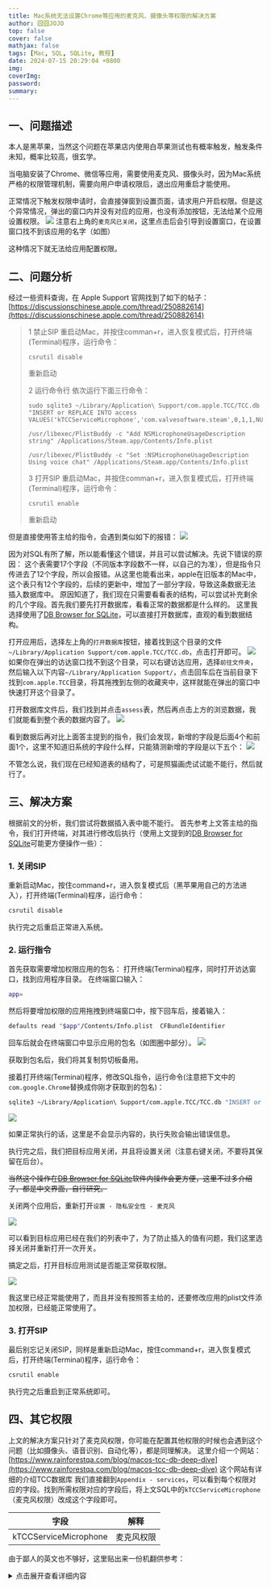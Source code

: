 ```yaml
---
title: Mac系统无法设置Chrome等应用的麦克风、摄像头等权限的解决方案
author: 囧囧JOJO
top: false
cover: false
mathjax: false
tags: [Mac, SQL, SQLite, 教程]
date: 2024-07-15 20:29:04 +0800
img:
coverImg:
password:
summary:
---
```


## 一、问题描述
本人是黑苹果，当然这个问题在苹果店内使用白苹果测试也有概率触发，触发条件未知，概率比较高，很玄学。

当电脑安装了Chrome、微信等应用，需要使用麦克风、摄像头时，因为Mac系统严格的权限管理机制，需要向用户申请权限后，退出应用重启才能使用。

正常情况下触发权限申请时，会直接弹窗到设置页面，请求用户开启权限。但是这个异常情况，弹出的窗口内并没有对应的应用，也没有添加按钮，无法给某个应用设置权限。
![](/assets/images/2024-07-15-pB4W8IfQs/3890538079090.png)
注意右上角的`麦克风已关闭`，这里点击后会引导到设置窗口，在设置窗口找不到该应用的名字（如图）

这种情况下就无法给应用配置权限。

## 二、问题分析
经过一些资料查询，在 Apple Support 官网找到了如下的帖子：
[https://discussionschinese.apple.com/thread/250882614](https://discussionschinese.apple.com/thread/250882614)

> 1 禁止SIP
> 重启动Mac，并按住comman+r，进入恢复模式后，打开终端(Terminal)程序，运行命令：
> ```
> csrutil disable
> ```
> 重新启动
> 
> 2 运行命令行
> 依次运行下面三行命令：
> ```
> sudo sqlite3 ~/Library/Application\ Support/com.apple.TCC/TCC.db "INSERT or REPLACE INTO access VALUES('kTCCServiceMicrophone','com.valvesoftware.steam',0,1,1,NULL,NULL,NULL,'UNUSED',NULL,0,1577992126);"
> ```
> ```
> /usr/libexec/PlistBuddy -c "Add NSMicrophoneUsageDescription string" /Applications/Steam.app/Contents/Info.plist
> ```
> ```
> /usr/libexec/PlistBuddy -c "Set :NSMicrophoneUsageDescription Using voice chat" /Applications/Steam.app/Contents/Info.plist
> ```
> 
> 3 打开SIP 
> 重启动Mac，并按住comman+r，进入恢复模式后，打开终端(Terminal)程序，运行命令： 
> ```
> csrutil enable
> ```
> 重新启动

但是直接使用答主给的指令，会遇到类似如下的报错：
![](/assets/images/2024-07-15-pB4W8IfQs/4756239500325.png)

因为对SQL有所了解，所以能看懂这个错误，并且可以尝试解决。先说下错误的原因：
这个表需要17个字段（不同版本字段数不一样，以自己的为准），但是指令只传进去了12个字段，所以会报错。从这里也能看出来，apple在旧版本的Mac中，这个表只有12个字段的，后续的更新中，增加了一部分字段，导致这条数据无法插入数据库中。
原因知道了，我们现在只需要看看表的结构，可以尝试补充剩余的几个字段。首先我们要先打开数据库，看看正常的数据都是什么样的。
这里我选择使用了[DB Browser for SQLite](https://sqlitebrowser.org/dl/)，可以直接打开数据库，直观的看到数据结构。

打开应用后，选择左上角的`打开数据库`按钮，接着找到这个目录的文件`~/Library/Application Support/com.apple.TCC/TCC.db`，点击打开即可。
![](./../assets/images/2024-07-15-pB4W8IfQs/5459369812775.png)
如果你在弹出的访达窗口找不到这个目录，可以右键访达应用，选择`前往文件夹`，然后输入以下内容`~/Library/Application Support/`，点击回车后在当前目录下找到`com.apple.TCC`目录，将其拖拽到左侧的收藏夹中，这样就能在弹出的窗口中快速打开这个目录了。

打开数据库文件后，我们找到并点击`assess`表，然后再点击上方的浏览数据，我们就能看到整个表的数据内容了。
![](./../assets/images/2024-07-15-pB4W8IfQs/5840448249672.png)

看到数据后再对比上面答主提到的指令，我们会发现，新增的字段是后面4个和前面1个，这里不知道旧系统的字段什么样，只能猜测新增的字段是以下五个：
![](./../assets/images/2024-07-15-pB4W8IfQs/6389475233773.png)

不管怎么说，我们现在已经知道表的结构了，可是照猫画虎试试能不能行，然后就行了。

## 三、解决方案
根据前文的分析，我们尝试将数据插入表中能不能行。
首先参考上文答主给的指令，我们打开终端，对其进行修改后执行（使用上文提到的[DB Browser for SQLite](https://sqlitebrowser.org/dl/)可能更方便操作一些）：

### 1. 关闭SIP
重新启动Mac，按住command+r，进入恢复模式后（黑苹果用自己的方法进入），打开终端(Terminal)程序，运行命令：
```bash
csrutil disable
```
执行完之后重启正常进入系统。

### 2. 运行指令
首先获取需要增加权限应用的包名：
打开终端(Terminal)程序，同时打开访达窗口，找到应用程序目录。
在终端窗口输入：
```bash
app=
```
然后将要增加权限的应用拖拽到终端窗口中，按下回车后，接着输入：
```bash
defaults read "$app"/Contents/Info.plist  CFBundleIdentifier
```
回车后就会在终端窗口中显示应用的包名（如图圈中部分）。
![](./../assets/images/2024-07-15-pB4W8IfQs/7004458490718.png)

获取到包名后，我们将其复制剪切板备用。

接着打开终端(Terminal)程序，修改SQL指令，运行命令(注意把下文中的`com.google.Chrome`替换成你刚才获取到的包名)：
```bash
sqlite3 ~/Library/Application\ Support/com.apple.TCC/TCC.db "INSERT or REPLACE INTO access VALUES('kTCCServiceMicrophone','com.google.Chrome',0,1,1,1,NULL,NULL,NULL,'UNUSED',NULL,0,1577992126,NULL,NULL,'UNUSED',0);"
```
![](./../assets/images/2024-07-15-pB4W8IfQs/7509108853232.png)

如果正常执行的话，这里是不会显示内容的，执行失败会输出错误信息。

执行完之后，我们把目标应用关闭，并且将设置关闭（注意右键关闭，不要将其保留在后台）。

~~当然这个操作在[DB Browser for SQLite](https://sqlitebrowser.org/dl/)软件内操作会更方便，这里不过多介绍了，都是中文界面，自行研究。~~

关闭两个应用后，重新打开`设置 - 隐私安全性 - 麦克风` 

![](./../assets/images/2024-07-15-pB4W8IfQs/7687861669670.png)

可以看到目标应用已经在我们的列表中了，为了防止插入的值有问题，我们这里选择关闭并重新打开一次开关。

搞定之后，打开目标应用测试是否能正常获取权限。

![](./../assets/images/2024-07-15-pB4W8IfQs/7810315111986.png)

我这里已经正常能使用了，而且并没有按照答主给的，还要修改应用的plist文件添加权限，已经能正常使用了。

### 3. 打开SIP

最后别忘记关闭SIP，同样是重新启动Mac，按住command+r，进入恢复模式后，打开终端(Terminal)程序，运行命令：
```bash
csrutil enable
```
执行完之后重启到正常系统即可。

## 四、其它权限
上文的解决方案只针对了麦克风权限，你可能在配置其他权限的时候也会遇到这个问题（比如摄像头、语音识别、自动化等），都是同理解决。
这里介绍一个网站：[https://www.rainforestqa.com/blog/macos-tcc-db-deep-dive](https://www.rainforestqa.com/blog/macos-tcc-db-deep-dive)
这个网站有详细的介绍TCC数据库
我们直接翻到`Appendix - services`，可以看到每个权限对应的字段。找到所需权限对应的字段后，将上文SQL中的`kTCCServiceMicrophone`（麦克风权限）改成这个字段即可。

| 字段                    | 解释    |
|-----------------------|-------|
| kTCCServiceMicrophone | 麦克风权限 |

由于鄙人的英文也不够好，这里贴出来一份机翻供参考：
<details>
  <summary>点击展开查看详细内容</summary>

| 字段                                      | 解释                                                                       |
|-----------------------------------------|--------------------------------------------------------------------------|
| kTCCServiceAddressBook                  | 客户端希望访问您的联系人。                                                            |
 | kTCCServiceAppleEvents                  | 客户端希望访问控制indirect_object。允许控制将提供对indirect_object文档和数据的访问，并在该应用中执行操作。     |
 | kTCCServiceBluetoothAlways              | 客户端希望使用蓝牙。                                                               |
 | kTCCServiceCalendar                     | 客户端想要访问您的日历。                                                             |
 | kTCCServiceCamera                       | 客户端想要访问相机。                                                               |
 | kTCCServiceContactsFull                 | 客户端希望访问您的所有联系人信息。                                                        |
 | kTCCServiceContactsLimited              | 客户希望访问您的联系人基本信息。                                                         |
 | kTCCServiceFileProviderDomain           | 客户端希望访问由 indirect_object 管理的文件。                                          |
 | kTCCServiceFileProviderPresence         | 是否要允许客户端查看您何时使用由它管理的文件？它将查看哪些应用程序用于访问文件以及您是否正在积极使用它们。当访问不受其管理的文件时，它不会看到。 |
 | kTCCServiceLocation                     | 客户端希望使用您当前的位置。                                                           |
 | kTCCServiceMediaLibrary                 | 客户端想要访问 Apple Music、您的音乐和视频活动以及您的媒体库。                                    |
 | kTCCServiceMicrophone                   | 客户端想要访问麦克风。                                                              |
 | kTCCServiceMotion                       | 客户希望访问您的运动和健身活动。                                                         |
 | kTCCServicePhotos                       | 客户想要访问您的照片                                                               |
 | kTCCServicePhotosAdd                    | 客户想要添加到您的照片中                                                             |
 | kTCCServicePrototype3Rights             | 客户端希望获得测试服务 Proto3Right 的授权。                                             |
 | kTCCServicePrototype4Rights             | 客户端希望获得测试服务 Proto4Right 的授权。                                             |
 | kTCCServiceReminders                    | 客户端希望访问您的提醒。                                                             |
 | kTCCServiceScreenCapture                | 客户端希望捕获系统显示的内容。                                                          |
 | kTCCServiceSiri                         | 您想将客户端与 Siri 一起使用吗？                                                      |
 | kTCCServiceSpeechRecognition            | 客户端想要访问语音识别。                                                             |
 | kTCCServiceSystemPolicyDesktopFolder    | 客户端希望访问桌面文件夹中的文件。                                                        |
 | kTCCServiceSystemPolicyDeveloperFiles   | 客户端希望访问软件开发中使用的文件。                                                       |
 | kTCCServiceSystemPolicyDocumentsFolder  | 客户端希望访问“文档”文件夹中的文件。                                                      |
 | kTCCServiceSystemPolicyDownloadsFolder  | 客户端希望访问“下载”文件夹中的文件。                                                      |
 | kTCCServiceSystemPolicyNetworkVolumes   | 客户端希望访问网络卷上的文件。                                                          |
 | kTCCServiceSystemPolicyRemovableVolumes | 客户端希望访问可移动卷上的文件。                                                         |
 | kTCCServiceSystemPolicySysAdminFiles    | 客户端想要管理您的计算机。管理可以包括修改密码、网络和系统设置。                                         |
 | kTCCServiceWillow                       | 客户端想要访问您的家庭数据。                                                           |

其他一些值（来自 tccd 二进制文件、观察值和在线其他地方的运行字符串）：

| 字段                              | 解释                    |
|---------------------------------|-----------------------|
| kTCCServiceSystemPolicyAllFiles | 完全磁盘访问                |
| kTCCServiceAccessibility        | 允许应用程序控制您的计算机         |
| kTCCServicePostEvent            | 允许发送击键                |
| kTCCServiceListenEvent          | 输入监控;监视键盘输入           |
| kTCCServiceDeveloperTool        | 允许应用在本地运行不符合系统安全策略的软件 |


这些似乎是 iOS 的遗留问题，可能不适用于 macOS：

| 字段                   | 解释                           |
|----------------------|------------------------------|
| kTCCServiceLiverpool | 与定位服务相关                      |
| kTCCServiceUbiquity  | 与 iCloud 相关                  |
| kTCCServiceShareKit  | 与共享功能相关（可能来自 iOS）（ ShareKit） |


还有一些针对特定社交网络的;我再次怀疑这是 iOS 的遗留问题。

| 字段                      | 解释       |
|-------------------------|----------|
| kTCCServiceLinkedIn     | LinkedIn |
 | kTCCServiceTwitter      | Twitter  |
 | kTCCServiceFacebook     | Facebook |
 | kTCCServiceSinaWeibo    | 新浪微博     |
 | kTCCServiceTencentWeibo | 腾讯微博     |
</details>
